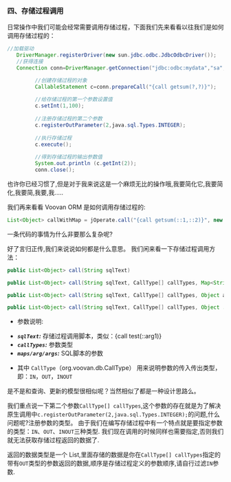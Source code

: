 ### 四、存储过程调用

日常操作中我们可能会经常需要调用存储过程，下面我们先来看看以往我们是如何调用存储过程的：
```java
//加载驱动
   DriverManager.registerDriver(new sun.jdbc.odbc.JdbcOdbcDriver());
   //获得连接
   Connection conn=DriverManager.getConnection("jdbc:odbc:mydata","sa","");

         //创建存储过程的对象
         CallableStatement c=conn.prepareCall("{call getsum(?,?)}");
        
         //给存储过程的第一个参数设置值
         c.setInt(1,100);
        
         //注册存储过程的第二个参数
         c.registerOutParameter(2,java.sql.Types.INTEGER);
        
         //执行存储过程
         c.execute();
        
         //得到存储过程的输出参数值
         System.out.println (c.getInt(2));
         conn.close();
```

也许你已经习惯了,但是对于我来说这是一个麻烦无比的操作哦,我要简化它,我要简化,我要简,我要,我.....

我们再来看看 Voovan ORM 是如何调用存储过程的:
```java
List<Object> callWithMap = jOperate.call("{call getsum(::1,::2)}", new CallType[]{CallType.IN,CallType.INOUT}, 1,2);
```
一条代码的事情为什么非要那么复杂呢?

好了言归正传,我们来说说如何都是什么意思。
我们闲来看一下存储过程调用方法：
```java
public List<Object> call(String sqlText)
```
```java
public List<Object> call(String sqlText, CallType[] callTypes, Map<String, Object> maps) 
```
```java
public List<Object> call(String sqlText, CallType[] callTypes, Object arg) 
```
```java
public List<Object> call(String sqlText, CallType[] callTypes, Object ... args)
```
- 参数说明: 
 * ***`sqlText`:*** 存储过程调用脚本，类似：{call test(::arg1)}
 * ***`callTypes`:*** 参数类型
 * ***`maps/arg/args`:*** SQL脚本的参数
- 其中 `CallType`（org.voovan.db.CallType） 用来说明参数的传入传出类型，即：`IN`，`OUT`，`INOUT`

是不是和查询、更新的模型很相似呢？当然相似了都是一种设计思路么。

我们重点说一下第二个参数`CallType[] callTypes`,这个参数的存在就是为了解决原生调用中`c.registerOutParameter(2,java.sql.Types.INTEGER);`的问题,什么问题呢?注册参数的类型。
由于我们在编写存储过程中有一个特点就是要指定参数的类型：`IN`、`OUT`、`INOUT`三种类型.
我们现在调用的时候同样也需要指定,否则我们就无法获取存储过程返回的数据了.

返回的数据类型是一个 List,里面存储的数据是你在`CallType[] callTypes`指定的带有`OUT`类型的参数返回的数据,顺序是存储过程定义的参数顺序,请自行过滤`IN`参数.



